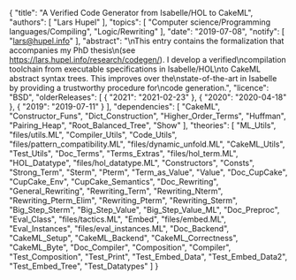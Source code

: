 {
    "title": "A Verified Code Generator from Isabelle/HOL to CakeML",
    "authors": [
        "Lars Hupel"
    ],
    "topics": [
        "Computer science/Programming languages/Compiling",
        "Logic/Rewriting"
    ],
    "date": "2019-07-08",
    "notify": [
        "lars@hupel.info"
    ],
    "abstract": "\nThis entry contains the formalization that accompanies my PhD thesis\n(see https://lars.hupel.info/research/codegen/). I develop a verified\ncompilation toolchain from executable specifications in Isabelle/HOL\nto CakeML abstract syntax trees. This improves over the\nstate-of-the-art in Isabelle by providing a trustworthy procedure for\ncode generation.",
    "licence": "BSD",
    "olderReleases": [
        {
            "2021": "2021-02-23"
        },
        {
            "2020": "2020-04-18"
        },
        {
            "2019": "2019-07-11"
        }
    ],
    "dependencies": [
        "CakeML",
        "Constructor_Funs",
        "Dict_Construction",
        "Higher_Order_Terms",
        "Huffman",
        "Pairing_Heap",
        "Root_Balanced_Tree",
        "Show"
    ],
    "theories": [
        "ML_Utils",
        "files/utils.ML",
        "Compiler_Utils",
        "Code_Utils",
        "files/pattern_compatibility.ML",
        "files/dynamic_unfold.ML",
        "CakeML_Utils",
        "Test_Utils",
        "Doc_Terms",
        "Terms_Extras",
        "files/hol_term.ML",
        "HOL_Datatype",
        "files/hol_datatype.ML",
        "Constructors",
        "Consts",
        "Strong_Term",
        "Sterm",
        "Pterm",
        "Term_as_Value",
        "Value",
        "Doc_CupCake",
        "CupCake_Env",
        "CupCake_Semantics",
        "Doc_Rewriting",
        "General_Rewriting",
        "Rewriting_Term",
        "Rewriting_Nterm",
        "Rewriting_Pterm_Elim",
        "Rewriting_Pterm",
        "Rewriting_Sterm",
        "Big_Step_Sterm",
        "Big_Step_Value",
        "Big_Step_Value_ML",
        "Doc_Preproc",
        "Eval_Class",
        "files/tactics.ML",
        "Embed",
        "files/embed.ML",
        "Eval_Instances",
        "files/eval_instances.ML",
        "Doc_Backend",
        "CakeML_Setup",
        "CakeML_Backend",
        "CakeML_Correctness",
        "CakeML_Byte",
        "Doc_Compiler",
        "Composition",
        "Compiler",
        "Test_Composition",
        "Test_Print",
        "Test_Embed_Data",
        "Test_Embed_Data2",
        "Test_Embed_Tree",
        "Test_Datatypes"
    ]
}